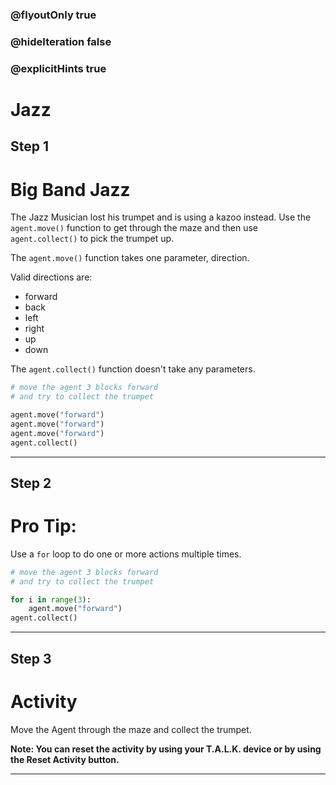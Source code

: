 ### @flyoutOnly true
### @hideIteration false
### @explicitHints true

# Jazz

## Step 1
# Big Band Jazz

The Jazz Musician lost his trumpet and is using a kazoo instead. Use the `agent.move()` function to get through the maze and then use `agent.collect()` to pick the trumpet up.

The `agent.move()` function takes one parameter, direction.

Valid directions are: 
- forward
- back
- left
- right
- up
- down

The `agent.collect()` function doesn't take any parameters.

```python
# move the agent 3 blocks forward
# and try to collect the trumpet

agent.move("forward")
agent.move("forward")
agent.move("forward")
agent.collect()
```

---

## Step 2
# Pro Tip:

Use a `for` loop to do one or more actions multiple times.

```python
# move the agent 3 blocks forward
# and try to collect the trumpet

for i in range(3):
    agent.move("forward")
agent.collect()
```

---

## Step 3
# Activity

Move the Agent through the maze and collect the trumpet.

**Note: You can reset the activity by using your T.A.L.K. device or by using the Reset Activity button.**



---

